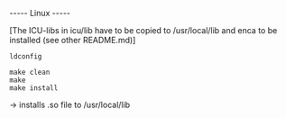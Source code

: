----- Linux  -----

[The ICU-libs in icu/lib have to be copied to /usr/local/lib and enca to be installed (see other README.md)]

    ldconfig

    make clean
    make 
    make install

-> installs .so file to /usr/local/lib
